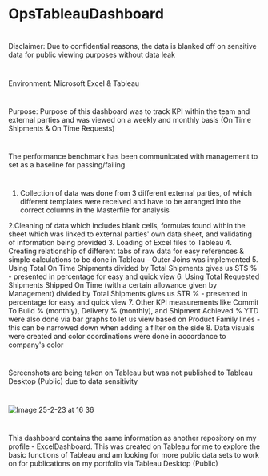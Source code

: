 # OpsTableauDashboard
#
Disclaimer: Due to confidential reasons, the data is blanked off on sensitive data for public viewing purposes without data leak
#
Environment: Microsoft Excel & Tableau
#
Purpose: Purpose of this dashboard was to track KPI within the team and external parties and was viewed on a weekly and monthly basis (On Time Shipments & On Time Requests)
#
The performance benchmark has been communicated with management to set as a baseline for passing/failing
#
1. Collection of data was done from 3 different external parties, of which different templates were received and have to be arranged into the correct columns in the Masterfile for analysis 


2.Cleaning of data which includes blank cells, formulas found within the sheet which was linked to external parties' own data sheet, and validating of information being provided
3. Loading of Excel files to Tableau
4. Creating relationship of different tabs of raw data for easy references & simple calculations to be done in Tableau - Outer Joins was implemented
5. Using Total On Time Shipments divided by Total Shipments gives us STS % - presented in percentage for easy and quick view
6. Using Total Requested Shipments Shipped On Time (with a certain allowance given by Management) divided by Total Shipments gives us STR % - presented in percentage for easy and quick view
7. Other KPI measurements like Commit To Build % (monthly), Delivery % (monthly), and Shipment Achieved % YTD were also done via bar graphs to let us view based on Product Family lines - this can be narrowed down when adding a filter on the side
8. Data visuals were created and color coordinations were done in accordance to company's color
#
Screenshots are being taken on Tableau but was not published to Tableau Desktop (Public) due to data sensitivity
#
![Image 25-2-23 at 16 36](https://user-images.githubusercontent.com/124645829/221348116-2caead58-52a2-44f8-ba12-6dd9ab9912f1.jpg)
#
This dashboard contains the same information as another repository on my profile - ExcelDashboard. This was created on Tableau for me to explore the basic functions of Tableau and am looking for more public data sets to work on for publications on my portfolio via Tableau Desktop (Public)
